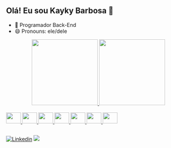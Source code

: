 ## Olá! Eu sou Kayky Barbosa 👋

- 🌱 Programador Back-End
- 😄 Pronouns: ele/dele

<div align="center">
  <a href="https://github.com/kaykybarbosa">
  <img height="180em" src="https://github-readme-stats.vercel.app/api?username=kaykybarbosa&show_icons=true&theme=dark&include_all_commits=true&count_private=true"/>
<img height="180em" src="https://github-readme-stats.vercel.app/api/top-langs/?username=kaykybarbosa&layout=compact&langs_count=7&theme=dark"/>
</div>
 
  
<div style="display: inline_block"></br>
  <img src="https://cdn.jsdelivr.net/gh/devicons/devicon/icons/java/java-original-wordmark.svg" height="30" width="40"/>
  <img src="https://cdn.jsdelivr.net/gh/devicons/devicon/icons/spring/spring-original-wordmark.svg" height="30" width="40"/>
  <img src="https://cdn.jsdelivr.net/gh/devicons/devicon/icons/csharp/csharp-original.svg" height="30" width="40"/>
  <img src="https://cdn.jsdelivr.net/gh/devicons/devicon/icons/dotnetcore/dotnetcore-plain.svg" height="30" width="40"/>
  <img src="https://cdn.jsdelivr.net/gh/devicons/devicon/icons/visualstudio/visualstudio-plain.svg" height="30" width="40"/>
  <img src="https://cdn.jsdelivr.net/gh/devicons/devicon/icons/git/git-original.svg" height="30" width="40"/>
  <img src="https://cdn.jsdelivr.net/gh/devicons/devicon/icons/postgresql/postgresql-original-wordmark.svg" height="30" width="40"/>
</div>

##

[![Linkedin](https://img.shields.io/badge/LinkedIn-0077B5?style=for-the-badge&logo=linkedin&logoColor=white)](https://www.linkedin.com/in/kayky-bruno-silva-barbosa-20766b237/)
 <a href = "mailto:contatokaykybarbosa@gmail.com"><img src="https://img.shields.io/badge/-Gmail-%23333?style=for-the-badge&logo=gmail&logoColor=white" target="_blank"></a>
